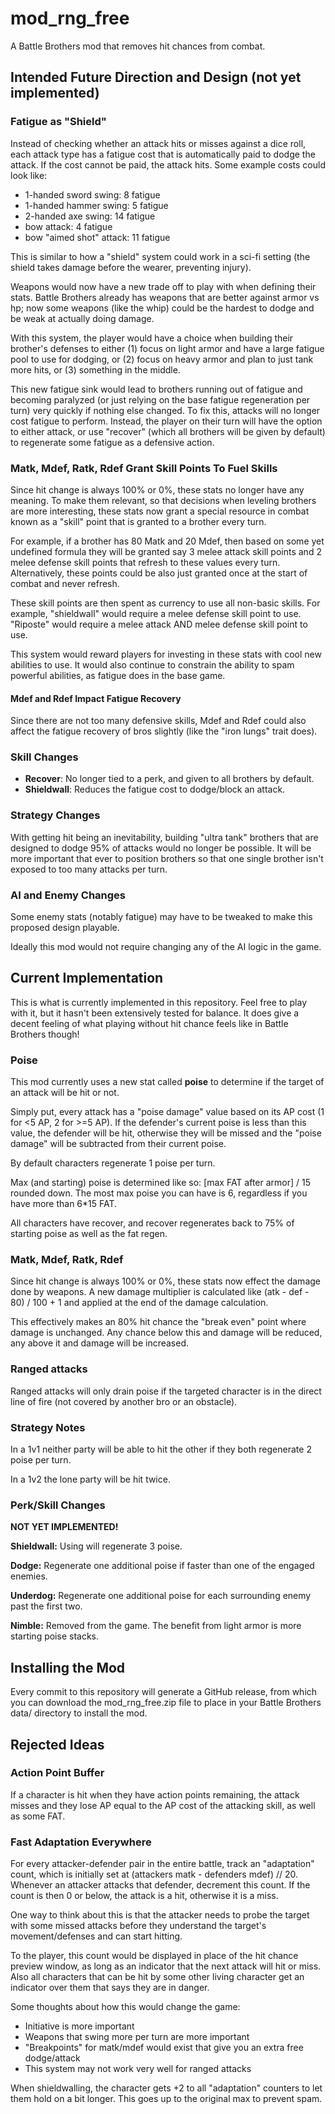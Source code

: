 # mod_rng_free

A Battle Brothers mod that removes hit chances from combat.

## Intended Future Direction and Design (not yet implemented)

### Fatigue as "Shield"

Instead of checking whether an attack hits or misses against a dice roll, each
attack type has a fatigue cost that is automatically paid to dodge the attack.
If the cost cannot be paid, the attack hits.  Some example costs could look like:

 - 1-handed sword swing: 8 fatigue
 - 1-handed hammer swing: 5 fatigue
 - 2-handed axe swing: 14 fatigue
 - bow attack: 4 fatigue
 - bow "aimed shot" attack: 11 fatigue

This is similar to how a "shield" system could work in a sci-fi setting (the
shield takes damage before the wearer, preventing injury).

Weapons would now have a new trade off to play with when defining their stats.
Battle Brothers already has weapons that are better against armor vs hp; now
some weapons (like the whip) could be the hardest to dodge and be weak at
actually doing damage.

With this system, the player would have a choice when building their brother's
defenses to either (1) focus on light armor and have a large fatigue pool to use
for dodging, or (2) focus on heavy armor and plan to just tank more hits, or (3)
something in the middle.

This new fatigue sink would lead to brothers running out of fatigue and becoming
paralyzed (or just relying on the base fatigue regeneration per turn) very
quickly if nothing else changed.
To fix this, attacks will no longer cost fatigue to perform.
Instead, the player on their turn will have the option to either attack, or use
"recover" (which all brothers will be given by default) to regenerate some
fatigue as a defensive action.

### Matk, Mdef, Ratk, Rdef Grant Skill Points To Fuel Skills

Since hit change is always 100% or 0%, these stats no longer have any meaning.
To make them relevant, so that decisions when leveling brothers are more
interesting, these stats now grant a special resource in combat known as a
"skill" point that is granted to a brother every turn.

For example, if a brother has 80 Matk and 20 Mdef, then based on some yet
undefined formula they will be granted say 3 melee attack skill points and 2
melee defense skill points that refresh to these values every turn.
Alternatively, these points could be also just granted once at the start of
combat and never refresh.

These skill points are then spent as currency to use all non-basic skills.
For example, "shieldwall" would require a melee defense skill point to use.
"Riposte" would require a melee attack AND melee defense skill point to use.

This system would reward players for investing in these stats with cool new
abilities to use.
It would also continue to constrain the ability to spam powerful abilities, as
fatigue does in the base game.

#### Mdef and Rdef Impact Fatigue Recovery

Since there are not too many defensive skills, Mdef and Rdef could also affect
the fatigue recovery of bros slightly (like the "iron lungs" trait does).

### Skill Changes

 - **Recover**: No longer tied to a perk, and given to all brothers by default.
 - **Shieldwall**: Reduces the fatigue cost to dodge/block an attack.

### Strategy Changes

With getting hit being an inevitability, building "ultra tank" brothers that are
designed to dodge 95% of attacks would no longer be possible.
It will be more important that ever to position brothers so that one single
brother isn't exposed to too many attacks per turn.

### AI and Enemy Changes

Some enemy stats (notably fatigue) may have to be tweaked to make this proposed
design playable.

Ideally this mod would not require changing any of the AI logic in the game.

## Current Implementation

This is what is currently implemented in this repository.
Feel free to play with it, but it hasn't been extensively tested for balance.
It does give a decent feeling of what playing without hit chance feels like in
Battle Brothers though!

### Poise

This mod currently uses a new stat called **poise** to determine if the target
of an attack will be hit or not.

Simply put, every attack has a "poise damage" value based on its AP cost (1 for
<5 AP, 2 for >=5 AP).
If the defender's current poise is less than this value, the defender will be
hit, otherwise they will be missed and the "poise damage" will be subtracted
from their current poise.

By default characters regenerate 1 poise per turn.

Max (and starting) poise is determined like so: [max FAT after armor] / 15
rounded down.
The most max poise you can have is 6, regardless if you have more than 6*15 FAT.

All characters have recover, and recover regenerates back to 75% of starting
poise as well as the fat regen.

### Matk, Mdef, Ratk, Rdef

Since hit change is always 100% or 0%, these stats now effect the damage done by
weapons.
A new damage multiplier is calculated like (atk - def - 80) / 100 + 1 and
applied at the end of the damage calculation.

This effectively makes an 80% hit chance the "break even" point where damage is
unchanged.
Any chance below this and damage will be reduced, any above it and damage will
be increased.

### Ranged attacks

Ranged attacks will only drain poise if the targeted character is in the direct
line of fire (not covered by another bro or an obstacle).

### Strategy Notes

In a 1v1 neither party will be able to hit the other if they both regenerate 2
poise per turn.

In a 1v2 the lone party will be hit twice.

### Perk/Skill Changes

**NOT YET IMPLEMENTED!**

**Shieldwall:** Using will regenerate 3 poise.

**Dodge:** Regenerate one additional poise if faster than one of the engaged
enemies.

**Underdog:** Regenerate one additional poise for each surrounding enemy past
the first two.

**Nimble:** Removed from the game.
The benefit from light armor is more starting poise stacks.


## Installing the Mod

Every commit to this repository will generate a GitHub release, from which you can download the mod_rng_free.zip file to place in your Battle Brothers data/ directory to install the mod.

## Rejected Ideas

### Action Point Buffer

If a character is hit when they have action points remaining, the attack misses
and they lose AP equal to the AP cost of the attacking skill, as well as some
FAT.

### Fast Adaptation Everywhere

For every attacker-defender pair in the entire battle, track an "adaptation"
count, which is initially set at (attackers matk - defenders mdef) // 20.
Whenever an attacker attacks that defender, decrement this count.
If the count is then 0 or below, the attack is a hit, otherwise it is a miss.

One way to think about this is that the attacker needs to probe the target with
some missed attacks before they understand the target's movement/defenses and
can start hitting.

To the player, this count would be displayed in place of the hit chance preview
window, as long as an indicator that the next attack will hit or miss.  Also all characters that can be hit by some other living character get an indicator over them that says they are in danger.

Some thoughts about how this would change the game:

 - Initiative is more important
 - Weapons that swing more per turn are more important
 - "Breakpoints" for matk/mdef would exist that give you an extra free dodge/attack
 - This system may not work very well for ranged attacks

When shieldwalling, the character gets +2 to all "adaptation" counters to let them hold on a bit longer.  This goes up to the original max to prevent spam.


